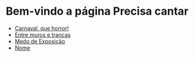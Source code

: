 # Bem-vindo a página Precisa cantar

- [Carnaval, que horror!](CarnavalHorror)
- [Entre muros e trancas](MurosTrancas)
- [Medo de Exposição](Exposicao)
- [Nome](Nome)